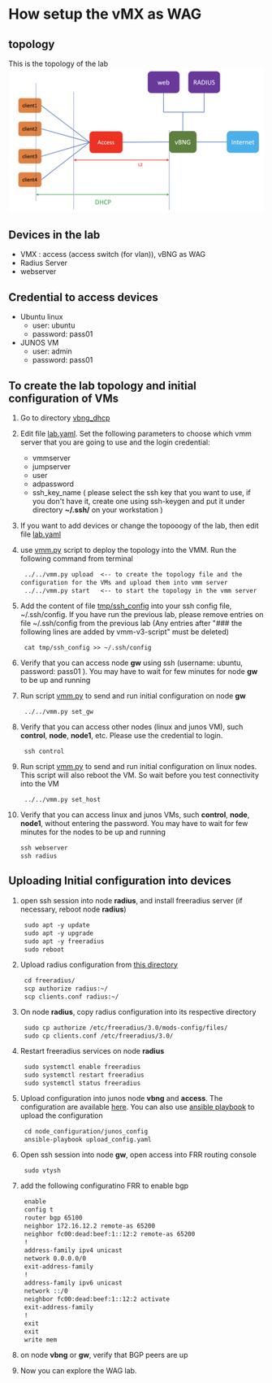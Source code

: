 # How setup the vMX as WAG
## topology
This is the topology of the lab
![topology](images/topology.png)

## Devices in the lab

- VMX : access (access switch (for vlan)), vBNG as WAG 
- Radius Server
- webserver 


## Credential to access devices
- Ubuntu linux
    - user: ubuntu
    - password: pass01
- JUNOS VM
    - user: admin
    - password: pass01

## To create the lab topology and initial configuration of VMs
1. Go to directory [vbng_dhcp](./)
2. Edit file [lab.yaml](./lab.yaml). Set the following parameters to choose which vmm server that you are going to use and the login credential:
    - vmmserver 
    - jumpserver
    - user 
    - adpassword
    - ssh_key_name ( please select the ssh key that you want to use, if you don't have it, create one using ssh-keygen and put it under directory **~/.ssh/** on your workstation )
3. If you want to add devices or change the topooogy of the lab, then edit file [lab.yaml](lab.yaml)
4. use [vmm.py](../../vmm.py) script to deploy the topology into the VMM. Run the following command from terminal

        ../../vmm.py upload  <-- to create the topology file and the configuration for the VMs and upload them into vmm server
        ../../vmm.py start   <-- to start the topology in the vmm server

5. Add the content of file [tmp/ssh_config](tmp/ssh_config) into your ssh config file, ~/.ssh/config. If you have run the previous lab, please remove entries on file ~/.ssh/config from the previous lab (Any entries after "### the following lines are added by vmm-v3-script" must be deleted)

        cat tmp/ssh_config >> ~/.ssh/config

6. Verify that you can access node **gw** using ssh (username: ubuntu,  password: pass01 ). You may have to wait for few minutes for node **gw** to be up and running
7. Run script [vmm.py](../../vmm.py) to send and run initial configuration on node **gw**

        ../../vmm.py set_gw

8. Verify that you can access other nodes (linux and junos VM), such **control**, **node**, **node1**, etc. Please use the credential to login.

        ssh control

9. Run script [vmm.py](../../vmm.py) to send and run initial configuration on linux nodes. This script will also reboot the VM. So wait before you test connectivity into the VM

        ../../vmm.py set_host

10. Verify that you can access linux and junos VMs, such **control**, **node**, **node1**, without entering the password. You may have to wait for few minutes for the nodes to be up and running

        ssh webserver
        ssh radius


## Uploading Initial configuration into devices
1. open ssh session into node **radius**, and install freeradius server (if necessary, reboot node **radius**)

        sudo apt -y update 
        sudo apt -y upgrade
        sudo apt -y freeradius
        sudo reboot

2. Upload radius configuration from [this directory](./freeradius/)

        cd freeradius/
        scp authorize radius:~/
        scp clients.conf radius:~/
         
3. On node **radius**, copy radius configuration into its respective directory

        sudo cp authorize /etc/freeradius/3.0/mods-config/files/
        sudo cp clients.conf /etc/freeradius/3.0/

4. Restart freeradius services on node **radius**

        sudo systemctl enable freeradius
        sudo systemctl restart freeradius
        sudo systemctl status freeradius


5. Upload configuration into junos node **vbng** and **access**. The configuration are available [here](./junos_config). You can also use [ansible playbook](junos_config/upload_config.yaml) to upload the configuration

        cd node_configuration/junos_config
        ansible-playbook upload_config.yaml

6. Open ssh session into node **gw**, open access into FRR routing console
        
        sudo vtysh 

7. add the following configuratino FRR to enable bgp

        enable 
        config t
        router bgp 65100
        neighbor 172.16.12.2 remote-as 65200
        neighbor fc00:dead:beef:1::12:2 remote-as 65200
        !
        address-family ipv4 unicast
        network 0.0.0.0/0
        exit-address-family
        !
        address-family ipv6 unicast
        network ::/0
        neighbor fc00:dead:beef:1::12:2 activate
        exit-address-family
        !
        exit
        exit
        write mem

8. on node **vbng** or **gw**, verify that BGP peers are up

9. Now you can explore the WAG lab.
